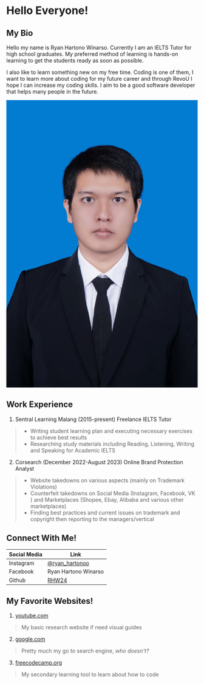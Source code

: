 # Hello Everyone!

## My Bio

Hello my name is Ryan Hartono Winarso. Currently I am an IELTS Tutor for high school graduates. My preferred method of learning is hands-on learning to get the students ready as soon as possible.

I also like to learn something new on my free time. Coding is one of them, I want to learn more about coding for my future career and through RevoU I hope I can increase my coding skills. I aim to be a good software developer that helps many people in the future.

![RyanPhoto](b7.jpg)

## Work Experience
1. Sentral Learning Malang (2015-present) Freelance IELTS Tutor
> - Writing student learning plan and executing necessary exercises to achieve best results
> - Researching study materials including Reading, Listening, Writing and Speaking for Academic IELTS
2. Corsearch (December 2022-August 2023) Online Brand Protection Analyst
> - Website takedowns on various aspects (mainly on Trademark Violations)
> - Counterfeit takedowns on Social Media (Instagram, Facebook, VK ) and Marketplaces (Shopee, Ebay, Alibaba and various other marketplaces)
> - Finding best practices and current issues on trademark and copyright then reporting to the managers/vertical

## Connect With Me!
|**Social Media** |  **Link**|
|-----------|------|
|Instagram| [@ryan_hartonoo](https://www.instagram.com/ryan_hartonoo/)|
|Facebook| Ryan Hartono Winarso|
|Github| [RHW24](https://github.com/RHW24?tab=repositories)|

## My Favorite Websites!
1. [youtube.com](youtube.com)
> My basic research website if need visual guides
2. [google.com](google.com)
> Pretty much my go to search engine, *who doesn't?*
3. [freecodecamp.org](https://www.freecodecamp.org/)
> My secondary learning tool to learn about how to code